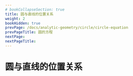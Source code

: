 ```yaml
---
# bookCollapseSection: true
title: 圆与直线的位置关系
weight: 2
bookHidden: true
prevPage: /docs/analytic-geometry/circle/circle-equation
prevPageTitle: 圆的方程
nextPage: 
nextPageTitle: 
---
```


# 圆与直线的位置关系


